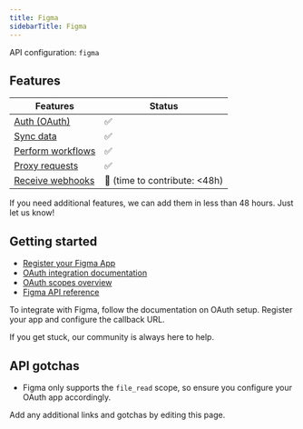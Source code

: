 ```yaml
---
title: Figma
sidebarTitle: Figma
---
```


API configuration: `figma`

## Features

| Features | Status |
| - | - |
| [Auth (OAuth)](https://terapi.gitbook.io/terapi-api-explorer/integrate/guides/authorize-an-api) | ✅ |
| [Sync data](https://terapi.gitbook.io/terapi-api-explorer/integrate/guides/sync-data-from-an-api) | ✅ |
| [Perform workflows](https://terapi.gitbook.io/terapi-api-explorer/integrate/guides/perform-workflows-with-an-api) | ✅ |
| [Proxy requests](https://terapi.gitbook.io/terapi-api-explorer/integrate/guides/proxy-requests-to-an-api) | ✅ |
| [Receive webhooks](https://terapi.gitbook.io/terapi-api-explorer/integrate/guides/receive-webhooks-from-an-api) | 🚫 (time to contribute: &lt;48h) |

If you need additional features, we can add them in less than 48 hours. Just let us know!

## Getting started

-   [Register your Figma App](https://www.figma.com/developers/api#authentication:~:text=OAuth%202%20Token.-,Register%20an%20Application,-Registering%20an%20app)
-   [OAuth integration documentation](https://www.figma.com/developers/api#authentication)
-   [OAuth scopes overview](https://www.figma.com/developers/api#authentication:~:text=to%20your%20app.-,scope,-Currently%20this%20value)
-   [Figma API reference](https://www.figma.com/developers/api)

To integrate with Figma, follow the documentation on OAuth setup. Register your app and configure the callback URL.

If you get stuck, our community is always here to help.

## API gotchas

- Figma only supports the `file_read` scope, so ensure you configure your OAuth app accordingly.

Add any additional links and gotchas by editing this page.

